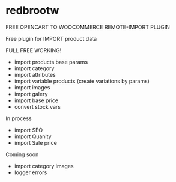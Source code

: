 # redbrootw
FREE OPENCART TO WOOCOMMERCE REMOTE-IMPORT PLUGIN

Free plugin for IMPORT product data

FULL FREE WORKING!
- import products base params
- import category
- import attributes
- import variable products (create variations by params)
- import images
- import galery
- import base price
- convert stock vars

  
In process
- import SEO
- import Quanity
- import Sale price

  
Coming soon
- import category images
- logger errors
